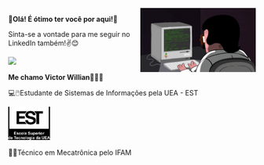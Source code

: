 <img src = "giphy.gif" width = "235px" align = "right">

**🤍Olá! É ótimo ter você por aqui!🤍**

Sinta-se a vontade para me seguir no LinkedIn também!✌️😊
<div id= "badges">
<a href = "https://www.linkedin.com/in/victorwillian/">
  <img src="https://img.shields.io/badge/LinkedIn-blue?style=for-the-badge&logo=linkedin&logoColor=white" alt"LinkedIn Badge"/>
</a>
 <div>
 
**Me chamo Victor Willian👨🏻‍💻**

💻🖱️Estudante de Sistemas de Informações pela UEA - EST
<div id = "uea est">
  <img src = "ueaest.png" width= "85px">
<div>

🤖🤖Técnico em Mecatrônica pelo IFAM
<div id = "mec ifam">
  
